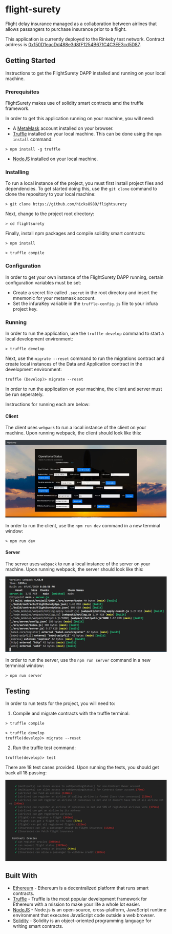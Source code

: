 # flight-surety
Flight delay insurance managed as a collaboration between airlines that allows passangers to purchase insurance prior to a flight.

This application is currently deployed to the Rinkeby test network. Contract address is [0x150D1eacDd488e3d8fF1254B67fC4C3EE3cd5D87](https://rinkeby.etherscan.io/address/0x150D1eacDd488e3d8fF1254B67fC4C3EE3cd5D87).

## Getting Started
Instructions to get the FlightSurety DAPP installed and running on your local machine.

### Prerequisites
FlightSurety makes use of solidity smart contracts amd the truffle framework.

In order to get this application running on your machine, you will need:

* A [MetaMask](https://metamask.io) account installed on your browser.
* [Truffle](https://trufflesuite.com) installed on your local machine. This can be done using the `npm install` command:

```
> npm install -g truffle
```

* [NodeJS](https://nodejs.org) installed on your local machine.

### Installing
To run a local instance of the project, you must first install project files and dependencies. To get started doing this, use the `git clone` command to clone the repository to your local machine:

```
> git clone https://github.com/hicks8989/flightsurety
```

Next, change to the project root directory:

```
> cd flightsurety
```

Finally, install npm packages and compile solidity smart contracts:

```
> npm install
```

```
> truffle compile
```

### Configuration
In order to get your own instance of the FlightSurety DAPP running, certain configuration variables must be set:

* Create a secret file called `.secret` in the root directory and insert the mnemonic for your metamask account.
* Set the infuraKey variable in the `truffle-config.js` file to your infura project key.

### Running
In order to run the application, use the `truffle develop` command to start a local development environment:

```
> truffle develop
```

Next, use the `migrate --reset` command to run the migrations contract and create local instances of the Data and Application contract in the development environment:

```
truffle (Develop)> migrate --reset
```

In order to run the application on your machine, the client and server must be run seperately.

Instructions for running each are below:

#### Client
The client uses `webpack` to run a local instance of the client on your machine. Upon running webpack, the client should look like this:

![Client Screenshot](./screenshots/client.jpg)

In order to run the client, use the `npm run dev` command in a new terminal window:

```
> npm run dev
```

#### Server
The server uses `webpack` to run a local instance of the server on your machine. Upon running webpack, the server should look like this:

![Server Screenshot](./screenshots/server.jpg)

In order to run the server, use the `npm run server` command in a new termninal window:

```
> npm run server
```

## Testing
In order to run tests for the project, you will need to:

1. Compile and migrate contracts with the truffle terminal:

```
> truffle compile
```

```
> truffle develop
truffle(develop)> migrate --reset
```

2. Run the truffle test command:

```
truffle(develop)> test
```

There are 18 test cases provided. Upon running the tests, you should get back all 18 passing:

![Test](./screenshots/test.jpg)

## Built With
* [Ethereum](https://ethereum.org) - Ethereum is a decentralized platform that runs smart contracts.
* [Truffle](https://trufflesuite.com) - Truffle is the most popular development framework for Ethereum with a mission to make your life a whole lot easier.
* [NodeJS](https://nodejs.org) - Node.js is an open-source, cross-platform, JavaScript runtime environment that executes JavaScript code outside a web browser.
* [Solidity](https://solidity.readthedocs.io/en/v0.6.10/) - Solidity is an object-oriented programming language for writing smart contracts.